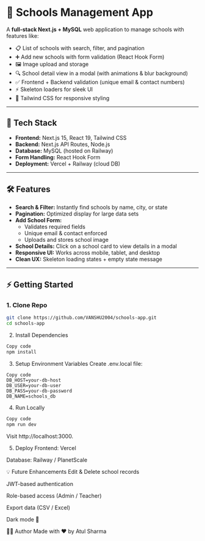 # 🏫 Schools Management App

A **full-stack Next.js + MySQL** web application to manage schools with features like:
- 📋 List of schools with search, filter, and pagination
- ➕ Add new schools with form validation (React Hook Form)
- 🖼️ Image upload and storage
- 🔍 School detail view in a modal (with animations & blur background)
- ✅ Frontend + Backend validation (unique email & contact numbers)
- ⚡ Skeleton loaders for sleek UI
- 🎨 Tailwind CSS for responsive styling

---

## 🚀 Tech Stack
- **Frontend:** Next.js 15, React 19, Tailwind CSS
- **Backend:** Next.js API Routes, Node.js
- **Database:** MySQL (hosted on Railway)
- **Form Handling:** React Hook Form
- **Deployment:** Vercel + Railway (cloud DB)

---

## 🛠️ Features
- **Search & Filter:** Instantly find schools by name, city, or state
- **Pagination:** Optimized display for large data sets
- **Add School Form:**
  - Validates required fields
  - Unique email & contact enforced
  - Uploads and stores school image
- **School Details:** Click on a school card to view details in a modal
- **Responsive UI:** Works across mobile, tablet, and desktop
- **Clean UX:** Skeleton loading states + empty state message

---

## ⚡ Getting Started

### 1. Clone Repo
```bash
git clone https://github.com/VANSHU2004/schools-app.git
cd schools-app
```

2. Install Dependencies

```bash
Copy code
npm install
```
3. Setup Environment Variables
Create .env.local file:

```env
Copy code
DB_HOST=your-db-host
DB_USER=your-db-user
DB_PASS=your-db-password
DB_NAME=schools_db
```
4. Run Locally
```bash
Copy code
npm run dev
```
Visit http://localhost:3000.

5. Deploy
Frontend: Vercel

Database: Railway / PlanetScale

💡 Future Enhancements
Edit & Delete school records

JWT-based authentication

Role-based access (Admin / Teacher)

Export data (CSV / Excel)

Dark mode 🌙

👨‍💻 Author
Made with ❤️ by Atul Sharma
